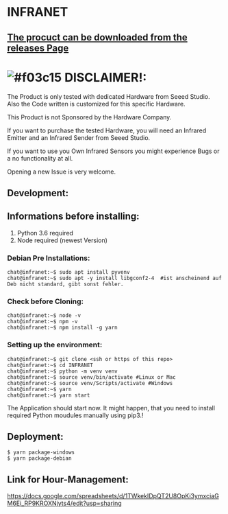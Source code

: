 # INFRANET

## [The procuct can be downloaded from the releases Page](https://github.com/stubifox/INFRANET/releases)

# ![#f03c15](https://placehold.it/15/f03c15/000000?text=+) DISCLAIMER!:
  The Product is only tested with dedicated Hardware from Seeed Studio. Also the Code written is customized for this specific Hardware.
  
  This Product is not Sponsored by the Hardware Company.
  
  If you want to purchase the tested Hardware, you will need an Infrared Emitter and an Infrared Sender from Seeed Studio.
  
  If you want to use you Own Infrared Sensors you might experience Bugs or a no functionality at all.
  
  Opening a new Issue is very welcome.



## Development:
## Informations before installing:

1. Python 3.6 required
2. Node required (newest Version)

### Debian Pre Installations:

```console
chat@infranet:~$ sudo apt install pyvenv
chat@infranet:~$ sudo apt -y install libgconf2-4  #ist anscheinend auf Deb nicht standard, gibt sonst fehler.
```

### Check before Cloning:

```console
chat@infranet:~$ node -v
chat@infranet:~$ npm -v
chat@infranet:~$ npm install -g yarn
```

### Setting up the environment:

```console
chat@infranet:~$ git clone <ssh or https of this repo>
chat@infranet:~$ cd INFRANET
chat@infranet:~$ python -m venv venv
chat@infranet:~$ source venv/bin/activate #Linux or Mac
chat@infranet:~$ source venv/Scripts/activate #Windows
chat@infranet:~$ yarn
chat@infranet:~$ yarn start

```

The Application should start now. It might happen, that you need to install required Python moudules manually using pip3.!

## Deployment:

```
$ yarn package-windows
$ yarn package-debian
```



## Link for Hour-Management:
https://docs.google.com/spreadsheets/d/1TWkekIDpQT2U8OpKi3ymxciaGM6Ei_RP9KROXNjyts4/edit?usp=sharing
